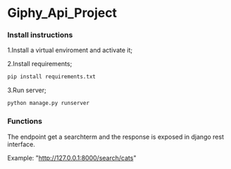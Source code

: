 # Giphy_Api_Project

### Install instructions

1.Install a virtual enviroment and activate it;

2.Install requirements;
```sh
pip install requirements.txt
```
3.Run server;
```sh
python manage.py runserver
```
### Functions

The endpoint get a searchterm and the response is exposed in django rest interface.

Example: "http://127.0.0.1:8000/search/cats"

